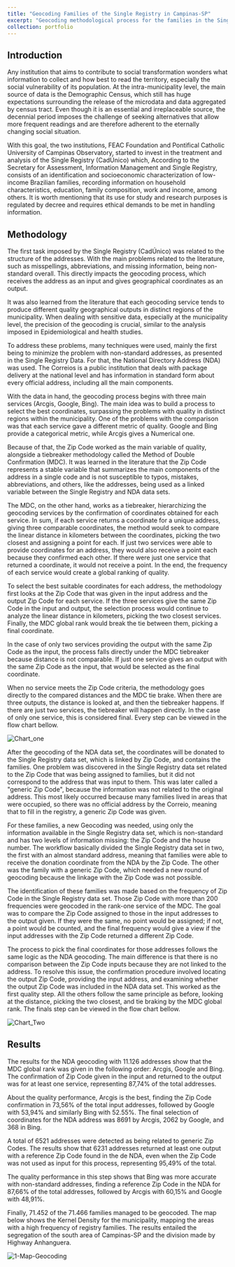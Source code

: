```yaml
---
title: "Geocoding Families of the Single Registry in Campinas-SP"
excerpt: "Geocoding methodological process for the families in the Single of Campinas-SP <br/><img src='/images/1-Map-Geocoding_500_300.png'>"
collection: portfolio
---
```


## Introduction

Any institution that aims to contribute to social transformation wonders what information to collect and how best to read the territory, especially the social vulnerability of its population. At the intra-municipality level, the main source of data is the Demographic Census, which still has huge expectations surrounding the release of the microdata and data aggregated by census tract. Even though it is an essential and irreplaceable source, the decennial period imposes the challenge of seeking alternatives that allow more frequent readings and are therefore adherent to the eternally changing social situation.

With this goal, the two institutions, FEAC Foundation and Pontifical Catholic University of Campinas Observatory, started to invest in the treatment and analysis of the Single Registry (CadÚnico) which, According to the Secretary for Assessment, Information Management and Single Registry, consists of an identification and socioeconomic characterization of low-income Brazilian families, recording information on household characteristics, education, family composition, work and income, among others. It is worth mentioning that its use for study and research purposes is regulated by decree and requires ethical demands to be met in handling information.

## Methodology

The first task imposed by the Single Registry (CadÚnico) was related to the structure of the addresses. With the main problems related to the literature, such as misspellings, abbreviations, and missing information, being non-standard overall. This directly impacts the geocoding process, which receives the address as an input and gives geographical coordinates as an output.

It was also learned from the literature that each geocoding service tends to produce different quality geographical outputs in distinct regions of the municipality. When dealing with sensitive data, especially at the municipality level, the precision of the geocoding is crucial, similar to the analysis imposed in Epidemiological and health studies.

To address these problems, many techniques were used, mainly the first being to minimize the problem with non-standard addresses, as presented in the Single Registry Data. For that, the National Directory Address (NDA) was used. The Correios is a public institution that deals with package delivery at the national level and has information in standard form about every official address, including all the main components.

With the data in hand, the geocoding process begins with three main services (Arcgis, Google, Bing). The main idea was to build a process to select the best coordinates, surpassing the problems with quality in distinct regions within the municipality. One of the problems with the comparison was that each service gave a different metric of quality. Google and Bing provide a categorical metric, while Arcgis gives a Numerical one.

Because of that, the Zip Code worked as the main variable of quality, alongside a tiebreaker methodology called the Method of Double Confirmation (MDC). It was learned in the literature that the Zip Code represents a stable variable that summarizes the main components of the address in a single code and is not susceptible to typos, mistakes, abbreviations, and others, like the addresses, being used as a linked variable between the Single Registry and NDA data sets.


The MDC, on the other hand, works as a tiebreaker, hierarchizing the geocoding services by the confirmation of coordinates obtained for each service. In sum, if each service returns a coordinate for a unique address, giving three comparable coordinates, the method would seek to compare the linear distance in kilometers between the coordinates, picking the two closest and assigning a point for each. If just two services were able to provide coordinates for an address, they would also receive a point each because they confirmed each other. If there were just one service that returned a coordinate, it would not receive a point. In the end, the frequency of each service would create a global ranking of quality.

To select the best suitable coordinates for each address, the methodology first looks at the Zip Code that was given in the input address and the output Zip Code for each service. If the three services give the same Zip Code in the input and output, the selection process would continue to analyze the linear distance in kilometers, picking the two closest services. Finally, the MDC global rank would break the tie between them, picking a final coordinate.

In the case of only two services providing the output with the same Zip Code as the input, the process falls directly under the MDC tiebreaker because distance is not comparable. If just one service gives an output with the same Zip Code as the input, that would be selected as the final coordinate.

When no service meets the Zip Code criteria, the methodology goes directly to the compared distances and the MDC tie brake. When there are three outputs, the distance is looked at, and then the tiebreaker happens. If there are just two services, the tiebreaker will happen directly. In the case of only one service, this is considered final. Every step can be viewed in the flow chart bellow.

<img src="/images/Chart_one.png" alt="Chart_one" />

After the geocoding of the NDA data set, the coordinates will be donated to the Single Registry data set, which is linked by Zip Code, and contains the families. One problem was discovered in the Single Registry data set related to the Zip Code that was being assigned to families, but it did not correspond to the address that was input to them. This was later called a "generic Zip Code", because the information was not related to the original address. This most likely occurred because many families lived in areas that were occupied, so there was no official address by the Correio, meaning that to fill in the registry, a generic Zip Code was given.

For these families, a new Geocoding was needed, using only the information available in the Single Registry data set, which is non-standard and has two levels of information missing: the Zip Code and the house number. The workflow basically divided the Single Registry data set in two, the first with an almost standard address, meaning that families were able to receive the donation coordinate from the NDA by the Zip Code. The other was the family with a generic Zip Code, which needed a new round of geocoding because the linkage with the Zip Code was not possible. 

The identification of these families was made based on the frequency of Zip Code in the Single Registry data set. Those Zip Code with more than 200 frequencies were geocoded in the rank-one service of the MDC. The goal was to compare the Zip Code assigned to those in the input addresses to the output given. If they were the same, no point would be assigned; if not, a point would be counted, and the final frequency would give a view if the input addresses with the Zip Code returned a different Zip Code.

The process to pick the final coordinates for those addresses follows the same logic as the NDA geocoding. The main difference is that there is no comparison between the Zip Code inputs because they are not linked to the address. To resolve this issue, the confirmation procedure involved locating the output Zip Code, providing the input address, and examining whether the output Zip Code was included in the NDA data set. This worked as the first quality step. All the others follow the same principle as before, looking at the distance, picking the two closest, and tie braking by the MDC global rank. The finals step can be viewed in the flow chart bellow.

<img src="/images/Chart_Two.png" alt="Chart_Two" />

## Results

The results for the NDA geocoding with 11.126 addresses show that the MDC global rank was given in the following order: Arcgis, Google and Bing. The confirmation of Zip Code given in the input and returned to the output was for at least one service, representing 87,74% of the total addresses. 

About the quality performance, Arcgis is the best, finding the Zip Code confirmation in 73,56% of the total input addresses, followed by Google with 53,94% and similarly Bing with 52.55%. The final selection of coordinates for the NDA address was 8691 by Arcgis, 2062 by Google, and 368 in Bing.

A total of 6521 addresses were detected as being related to generic Zip Codes. The results show that 6231 addresses returned at least one output with a reference Zip Code found in the de NDA, even when the Zip Code was not used as input for this process, representing 95,49% of the total.

The quality performance in this step shows that Bing was more accurate with non-standard addresses, finding a reference Zip Code in the NDA for 87,66% of the total addresses, followed by Arcgis with 60,15% and Google with 48,91%.

Finally, 71.452 of the 71.466 families managed to be geocoded. The map below shows the Kernel Density for the municipality, mapping the areas with a high frequency of registry families. The results entailed the segregation of the south area of Campinas-SP and the division made by Highway Anhanguera.

<img src="/images/1-Map-Geocoding.jpeg" alt="1-Map-Geocoding" />
